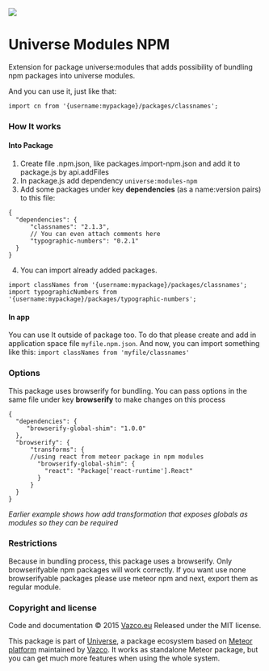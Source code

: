 <a href="http://unicms.io"><img src="http://unicms.io/banners/standalone.png" /></a>
# Universe Modules NPM
Extension for package universe:modules that adds possibility of bundling npm packages into universe modules. 

And you can use it, just like that:
```
import cn from '{username:mypackage}/packages/classnames';
```

### How It works

#### Into Package
1. Create file <name>.npm.json, like packages.import-npm.json and add it to package.js by api.addFiles
2. In package.js add dependency `universe:modules-npm`
3. Add some packages under key **dependencies** (as a name:version pairs) to this file:

```
{
  "dependencies": {
      "classnames": "2.1.3",
      // You can even attach comments here
      "typographic-numbers": "0.2.1"
  }
}
```

4. You can import already added packages.

```
import classNames from '{username:mypackage}/packages/classnames';
import typographicNumbers from '{username:mypackage}/packages/typographic-numbers';
```

#### In app
You can use It outside of package too.
To do that please create and add in application space file `myfile.npm.json`.
And now, you can import something like this: `import classNames from 'myfile/classnames'`

### Options
This package uses browserify for bundling.
You can pass options in the same file under key **browserify** to make changes on this process

```
{
  "dependencies": {
     "browserify-global-shim": "1.0.0"
  },
  "browserify": {
      "transforms": {
      //using react from meteor package in npm modules
        "browserify-global-shim": {
          "react": "Package['react-runtime'].React"
        }
      }
  }
}
```

*Earlier example shows how add transformation that exposes globals as modules so they can be required*

### Restrictions
Because in bundling process, this package uses a browserify. Only browserifyable npm packages will work correctly. If you want use none browserifyable packages please use meteor npm and next,  export them as regular module. 

### Copyright and license

Code and documentation &copy; 2015 [Vazco.eu](http://vazco.eu)
Released under the MIT license. 

This package is part of [Universe](http://unicms.io), a package ecosystem based on [Meteor platform](http://meteor.com) maintained by [Vazco](http://www.vazco.eu).
It works as standalone Meteor package, but you can get much more features when using the whole system.   
